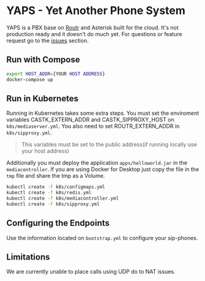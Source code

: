 # YAPS - Yet Another Phone System

YAPS is a PBX base on [Routr](https://routr.io) and Asterisk built for the cloud. It's not production ready and it doesn't do much yet. For questions or feature request go to the [issues](https://github.com/fonoster/yaps/issues) section.

## Run with Compose

```bash
export HOST_ADDR={YOUR HOST ADDRESS}
docker-compose up
```

## Run in Kubernetes

Running in Kubernetes takes some extra steps. You must set the enviroment
variables CASTK_EXTERN_ADDR and CASTK_SIPPROXY_HOST on `k8s/mediaserver.yml`.
You also need to set ROUTR_EXTERN_ADDR in `k8s/sipproxy.yml`.

> This variables must be set to the public address(if running locally use your host address)

Additionally you must deploy the application `apps/helloworld.jar` in the `mediacontroller`.
If you are using Docker for Desktop just copy the file in the `tmp` file and share
the tmp as a Volume.

```bash
kubectl create -f k8s/configmaps.yml
kubectl create -f k8s/redis.yml
kubectl create -f k8s/mediacontroller.yml
kubectl create -f k8s/sipproxy.yml
```

## Configuring the Endpoints

Use the information located on `bootstrap.yml` to configure your sip-phones.

## Limitations

We are currently unable to place calls using UDP do to NAT issues.
